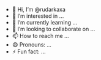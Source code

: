 - 👋 Hi, I’m @rudarkaxa
- 👀 I’m interested in ...
- 🌱 I’m currently learning ...
- 💞️ I’m looking to collaborate on ...
- 📫 How to reach me ...
- 😄 Pronouns: ...
- ⚡ Fun fact: ...

<!---
rudarkaxa/rudarkaxa is a ✨ special ✨ repository because its `README.md` (this file) appears on your GitHub profile.
You can click the Preview link to take a look at your changes.
--->
